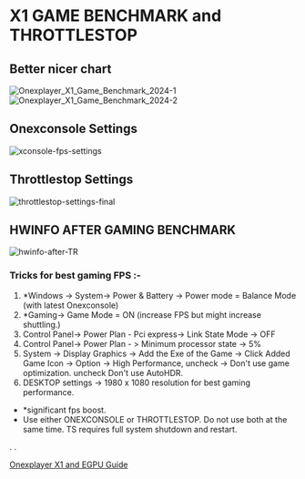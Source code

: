 # X1 GAME BENCHMARK and THROTTLESTOP
## Better nicer chart
![Onexplayer_X1_Game_Benchmark_2024-1](https://github.com/davidteosk/Onexplayer-X1-EGPU-Guide/assets/12351598/f72b9957-bdc3-4143-861d-55f5ad5412dd)
![Onexplayer_X1_Game_Benchmark_2024-2](https://github.com/davidteosk/Onexplayer-X1-EGPU-Guide/assets/12351598/b2e1658a-b6d3-4417-a107-8e200d897808)

## Onexconsole Settings
![xconsole-fps-settings](https://github.com/davidteosk/Onexplayer-X1-EGPU-Guide/assets/12351598/658f68aa-e42f-4189-b4be-4a8a7e2488c8)

## Throttlestop Settings
![throttlestop-settings-final](https://github.com/davidteosk/Onexplayer-X1-EGPU-Guide/assets/12351598/a6de84aa-f3a2-4d6e-8925-1b909b62a8d1)

## HWINFO AFTER GAMING BENCHMARK
![hwinfo-after-TR](https://github.com/davidteosk/Onexplayer-X1-EGPU-Guide/assets/12351598/9ba354fa-604d-4ae5-8c3d-c8663bcba6ff)

### Tricks for best gaming FPS :-
1. *Windows -> System-> Power & Battery -> Power mode = Balance Mode (with latest Onexconsole)
2. *Gaming-> Game Mode = ON (increase FPS but might increase shuttling.)
3. Control Panel-> Power Plan - Pci express-> Link State Mode -> OFF
4. Control Panel-> Power Plan - > Minimum processor state -> 5%
5. System -> Display Graphics -> Add the Exe of the Game -> Click Added Game Icon -> Option -> High Performance, uncheck -> Don't use game optimization. uncheck Don't use AutoHDR.
6. DESKTOP settings -> 1980 x 1080 resolution for best gaming performance.
- *significant fps boost.
- Use either ONEXCONSOLE or THROTTLESTOP. Do not use both at the same time. TS requires full system shutdown and restart.

.
.

[Onexplayer X1 and EGPU Guide](../main/README.md)
